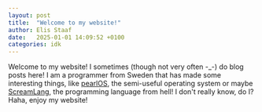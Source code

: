 ```yaml
---
layout: post
title:  "Welcome to my website!"
author: Elis Staaf
date:   2025-01-01 14:09:52 +0100
categories: idk
---
```

Welcome to my website! I sometimes (though not very often -_-) do blog
posts here! I am a programmer from Sweden that has made some interesting
things, like [pearlOS](https://github.com/ElisStaaf/pearlOS), the semi-useful
operating system or maybe [ScreamLang](https://github.com/ElisStaaf/scream), the
programming language from hell! I don't really know, do I? Haha, enjoy my website!
